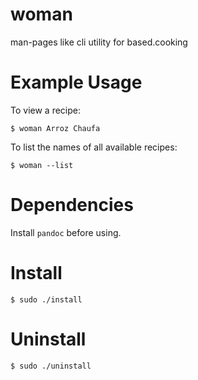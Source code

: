 # woman
man-pages like cli utility for based.cooking

# Example Usage
To view a recipe:
```
$ woman Arroz Chaufa
```

To list the names of all available recipes:
```
$ woman --list
```

# Dependencies
Install `pandoc` before using.

# Install
```
$ sudo ./install
```

# Uninstall
```
$ sudo ./uninstall
```
